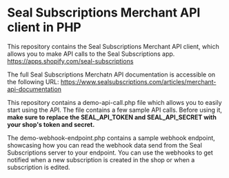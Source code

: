# Seal Subscriptions Merchant API client in PHP

This repository contains the Seal Subscriptions Merchant API client, which allows you to make API calls to the Seal Subscriptions app. 
https://apps.shopify.com/seal-subscriptions

The full Seal Subscriptions Merchatn API documentation is accessible on the following URL:
https://www.sealsubscriptions.com/articles/merchant-api-documentation

This repository contains a demo-api-call.php file which allows you to easily start using the API. The file contains a few sample API calls. 
Before using it, **make sure to replace the SEAL_API_TOKEN and SEAL_API_SECRET with your shop's token and secret.**

The demo-webhook-endpoint.php contains a sample webhook endpoint, showcasing how you can read the webhook data send from the Seal Subscriptions server to your endpoint.
You can use the webhooks to get notified when a new subscription is created in the shop or when a subscription is edited.
